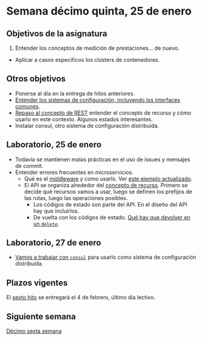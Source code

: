 # Semana décimo quinta, 25 de enero

## Objetivos de la asignatura

1. Entender los conceptos de medición de prestaciones... de nuevo.
- Aplicar a casos específicos los clústers de contenedores.

## Otros objetivos

- Ponerse al día en la entrega de hitos anteriores.
- [Entender los sistemas de configuración, incluyendo los interfaces comunes](http://jj.github.io/CC/documentos/temas/Configuracion_microservicios).
- [Repaso al concepto de REST](http://jj.github.io/CC/documentos/temas/REST) entender
  el concepto de recurso y cómo usarlo en este contexto. Algunos
  estados interesantes.
- Instalar consul, otro sistema de configuración distribuida.

## Laboratorio, 25 de enero
- Todavía se mantienen malas prácticas en el uso de issues y mensajes
  de commit.
- Entender errores frecuentes en microservicios.
    - Qué es
    el [middleware](http://jj.github.io/CC/documentos/temas/Microservicios.html#rutas-y-middleware) y
    como
    usarlo. Ver
    [este ejemplo actualizado](https://github.com/JJ/tests-python/blob/master/HitosIV/hugitos.py).
    - El API se organiza alrededor del [concepto de
      recurso](http://jj.github.io/CC/documentos/temas/Microservicios.html#rutas-y-middleware). Primero
      se decide qué recursos vamos a usar, luego se definen los
      prefijos de las rutas, luego las operaciones posibles.
      - Los códigos de estado son parte del API. En el diseño del API
      hay que incluirlos.
      - De vuelta con los códigos de
        estado. [Qué hay que devolver en un `delete`](https://stackoverflow.com/questions/2342579/http-status-code-for-update-and-delete).
        
## Laboratorio, 27 de enero

* [Vamos a trabajar con `consul`](http://jj.github.io/CC/documentos/temas/Configuracion_microservicios#consul) para
  usarlo como sistema de configuración distribuida.

## Plazos vigentes

El [sexto hito](http://jj.github.io/CC/documentos/proyecto/6.Compose)
se entregará el 4 de febrero, último día lectivo.

## Siguiente semana

[Décimo sexta semana](16-semana.md)


